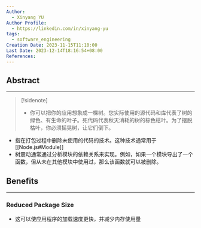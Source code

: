 ```yaml
---
Author:
  - Xinyang YU
Author Profile:
  - https://linkedin.com/in/xinyang-yu
tags:
  - software_engineering
Creation Date: 2023-11-15T11:10:00
Last Date: 2023-12-14T18:16:54+08:00
References: 
---
```

## Abstract
---
>[!sidenote]
>- 你可以把你的应用想象成一棵树。您实际使用的源代码和库代表了树的绿色、有生命的叶子。死代码代表秋天消耗的树的棕色枯叶。为了摆脱枯叶，你必须摇晃树，让它们倒下。
- 指在打包过程中删除未使用的代码的技术。这种技术通常用于 [[Node.js#Module]]
- 树震动通常通过分析模块的依赖关系来实现。例如，如果一个模块导出了一个函数，但从未在其他模块中使用过，那么该函数就可以被删除。


## Benefits
---
### Reduced Package Size
- 这可以使应用程序的加载速度更快，并减少内存使用量